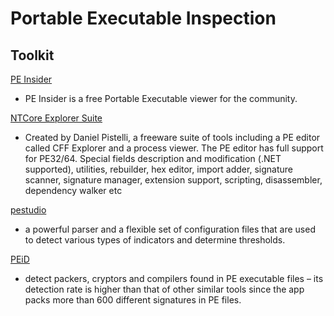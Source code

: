 # Portable Executable Inspection

## Toolkit
[PE Insider](http://cerbero.io/peinsider/)
* PE Insider is a free Portable Executable viewer for the community.

[NTCore Explorer Suite](http://www.ntcore.com/exsuite.php)
* Created by Daniel Pistelli, a freeware suite of tools including a PE editor called CFF Explorer and a process viewer. The PE editor has full support for PE32/64. Special fields description and modification (.NET supported), utilities, rebuilder, hex editor, import adder, signature scanner, signature manager, extension support, scripting, disassembler, dependency walker etc

[pestudio](https://www.winitor.com/index.html)
* a powerful parser and a flexible set of configuration files that are used to detect various types of indicators and determine thresholds.

[PEiD](https://www.aldeid.com/wiki/PEiD)
* detect packers, cryptors and compilers found in PE executable files – its detection rate is higher than that of other similar tools since the app packs more than 600 different signatures in PE files.
